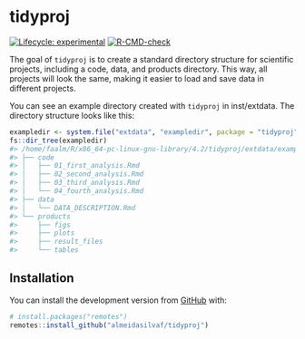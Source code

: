 
<!-- README.md is generated from README.Rmd. Please edit that file -->

# tidyproj

<!-- badges: start -->

[![Lifecycle:
experimental](https://img.shields.io/badge/lifecycle-experimental-orange.svg)](https://lifecycle.r-lib.org/articles/stages.html#experimental)
[![R-CMD-check](https://github.com/almeidasilvaf/tidyproj/workflows/R-CMD-check/badge.svg)](https://github.com/almeidasilvaf/tidyproj/actions)
<!-- badges: end -->

The goal of `tidyproj` is to create a standard directory structure for
scientific projects, including a code, data, and products directory.
This way, all projects will look the same, making it easier to load and
save data in different projects.

You can see an example directory created with `tidyproj` in
inst/extdata. The directory structure looks like this:

``` r
exampledir <- system.file("extdata", "exampledir", package = "tidyproj")
fs::dir_tree(exampledir)
#> /home/faalm/R/x86_64-pc-linux-gnu-library/4.2/tidyproj/extdata/exampledir
#> ├── code
#> │   ├── 01_first_analysis.Rmd
#> │   ├── 02_second_analysis.Rmd
#> │   ├── 03_third_analysis.Rmd
#> │   └── 04_fourth_analysis.Rmd
#> ├── data
#> │   └── DATA_DESCRIPTION.Rmd
#> └── products
#>     ├── figs
#>     ├── plots
#>     ├── result_files
#>     └── tables
```

## Installation

You can install the development version from
[GitHub](https://github.com/) with:

``` r
# install.packages("remotes")
remotes::install_github("almeidasilvaf/tidyproj")
```
